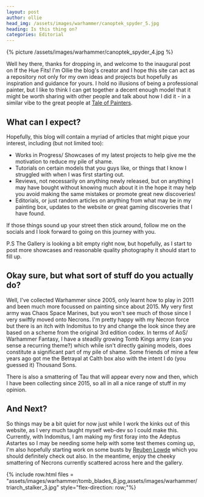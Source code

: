 ```yaml
---
layout: post
author: ollie
head_img: /assets/images/warhammer/canoptek_spyder_5.jpg
heading: Is this thing on?
categories: Editorial
---
```

{% picture /assets/images/warhammer/canoptek_spyder_4.jpg %}

Well hey there, thanks for dropping in, and welcome to the inaugural post on If the Hue Fits! I'm Ollie the blog's creator and I hope this site can act as a repository not only for my own ideas and projects but hopefully as inspiration and guidance for yours. I hold no illusions of being a professional painter, but I like to think I can get together a decent enough model that it might be worth sharing with other people and talk about how I did it - in a similar vibe to the great people at [Tale of Painters](https://taleofpainters.blogspot.com/).

<!--more-->

## What can I expect?

Hopefully, this blog will contain a myriad of articles that might pique your interest, including (but not limited too):

- Works in Progress/ Showcases of my latest projects to help give me the motivation to reduce my pile of shame.
- Tutorials on certain models that you guys like, or things that I know I struggled with when I was first starting out.
- Reviews, not necessarily on anything newly released, but on anything I may have bought without knowing much about it in the hope it may help you avoid making the same mistakes or promote great new discoveries!
- Editorials, or just random articles on anything from what may be in my painting box, updates to the website or great gaming discoveries that I have found.

If those things sound up your street then stick around, follow me on the socials and I look forward to going on this journey with you.

P.S The Gallery is looking a bit empty right now, but hopefully, as I start to post more showcases and reasonable quality photography it should start to fill up.

## Okay sure, but what sort of stuff do you actually do?

Well, I've collected Warhammer since 2005, only learnt how to play in 2011 and been much more focussed on painting since about 2015. My very first army was Chaos Space Marines, but you won't see much of those since I very swiftly moved onto Necrons. I'm pretty happy with my Necron force but there is an itch with Indomitus to try and change the look since they are based on a scheme from the original 3rd edition codex. In terms of AoS/ Warhammer Fantasy, I have a steadily growing Tomb Kings army (can you sense a recurring theme?) which while isn't directly gaining models, does constitute a significant part of my pile of shame. Some friends of mine a few years ago got me the Betrayal at Calth box also with the intent I do (you guessed it) Thousand Sons.

There is also a smattering of Tau that will appear every now and then, which I have been collecting since 2015, so all in all a nice range of stuff in my opinion.

## And Next?

So things may be a bit quiet for now just while I work the kinks out of this website, as I very much taught myself web-dev so I could make this. Currently, with Indomitus, I am making my first foray into the Adeptus Astartes so I may be needing some help with some test themes coming up, I'm also hopefully starting work on some busts by [Reuben Lowde](https://www.instagram.com/reubenlowde/) which you should definitely check out also. In the meantime, enjoy the cheeky smattering of Necrons currently scattered across here and the gallery.

{% include row.html files = "assets/images/warhammer/tomb_blades_6.jpg,assets/images/warhammer/triarch_stalker_3.jpg" style="flex-direction: row;"%}